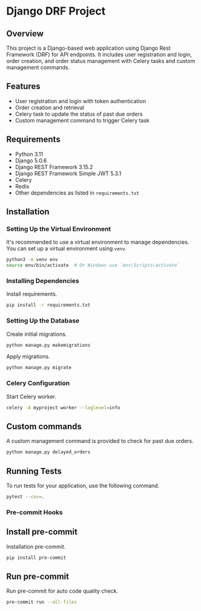# Django DRF Project

## Overview

This project is a Django-based web application using Django Rest Framework (DRF) for API endpoints. It includes user registration and login, order creation, and order status management with Celery tasks and custom management commands.

## Features

- User registration and login with token authentication
- Order creation and retrieval
- Celery task to update the status of past due orders
- Custom management command to trigger Celery task

## Requirements

- Python 3.11
- Django 5.0.6
- Django REST Framework 3.15.2
- Django REST Framework Simple JWT 5.3.1
- Celery
- Redis
- Other dependencies as listed in `requirements.txt`

## Installation

### Setting Up the Virtual Environment

It's recommended to use a virtual environment to manage dependencies. You can set up a virtual environment using `venv`.

```bash
python3 -m venv env
source env/bin/activate  # On Windows use `env\Scripts\activate`
```

### Installing Dependencies

Install requirements.

```bash
pip install -r requirements.txt
```

### Setting Up the Database

Create initial migrations.

```bash
python manage.py makemigrations
```

Apply migrations.

```bash
python manage.py migrate
```

### Celery Configuration

Start Celery worker.

```bash
celery -A myproject worker --loglevel=info
```

## Custom commands

A custom management command is provided to check for past due orders.

```bash
python manage.py delayed_orders
```

## Running Tests

To run tests for your application, use the following command.

```bash
pytest --cov=.
```

### Pre-commit Hooks

## Install pre-commit

Installation pre-commit.

```bash
pip install pre-commit
```

## Run pre-commit

Run pre-commit for auto code quality check.

```bash
pre-commit run --all-files
```
